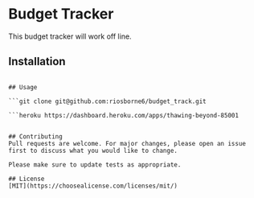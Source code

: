# Budget Tracker

This budget tracker will work off line. 

## Installation

``` npm start

## Usage

```git clone git@github.com:riosborne6/budget_track.git

```heroku https://dashboard.heroku.com/apps/thawing-beyond-85001


## Contributing
Pull requests are welcome. For major changes, please open an issue first to discuss what you would like to change.

Please make sure to update tests as appropriate.

## License
[MIT](https://choosealicense.com/licenses/mit/)